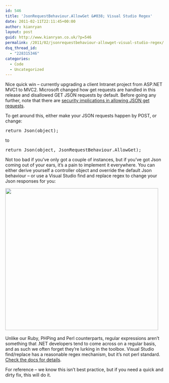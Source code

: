 ```yaml
---
id: 546
title: 'JsonRequestBehaviour.AllowGet &#038; Visual Studio Regex'
date: 2011-02-11T22:11:45+00:00
author: kianryan
layout: post
guid: http://www.kianryan.co.uk/?p=546
permalink: /2011/02/jsonrequestbehaviour-allowget-visual-studio-regex/
dsq_thread_id:
  - "228315346"
categories:
  - Code
  - Uncategorized
---
```

Nice quick win &#8211; currently upgrading a client Intranet project from ASP.NET MVC1 to MVC2. Microsoft changed how get requests are handled in this release and disallowed GET JSON requests by default. Before going any further, note that there are [security implications in allowing JSON get requests](http://haacked.com/archive/2009/06/25/json-hijacking.aspx).

To get around this, either make your JSON requests happen by POST, or change:

<pre class="brush: csharp; title: ; notranslate" title="">return Json(object);
</pre>

to

<pre class="brush: csharp; title: ; notranslate" title="">return Json(object, JsonRequestBehaviour.AllowGet); 
</pre>

Not too bad if you&#8217;ve only got a couple of instances, but if you&#8217;ve got Json coming out of your ears, it&#8217;s a pain to implement it everywhere. You can either derive yourself a controller object and override the default Json behaviour &#8211; or use a Visual Studio find and replace regex to change your Json responses for you:

<img src="/assets/images/2011/02/Screen-shot-2011-02-11-at-21.54.57.jpg" alt="" title="Screen shot 2011-02-11 at 21.54.57" width="483" height="449" class="alignnone size-full wp-image-547" srcset="/assets/images/2011/02/Screen-shot-2011-02-11-at-21.54.57.jpg 483w, /assets/images/2011/02/Screen-shot-2011-02-11-at-21.54.57-300x278.jpg 300w" sizes="(max-width: 483px) 100vw, 483px" />

Unlike our Ruby, PHPing and Perl counterparts, regular expressions aren&#8217;t something that .NET developers tend to come across on a regular basis, and as such we often forget they&#8217;re lurking in the toolbox. Visual Studio find/replace has a reasonable regex mechanism, but it&#8217;s not perl standard. [Check the docs for details](http://msdn.microsoft.com/en-us/library/2k3te2cs(v=VS.100).aspx).

For reference &#8211; we know this isn&#8217;t best practice, but if you need a quick and dirty fix, this will do it.